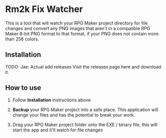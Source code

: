 # Rm2k Fix Watcher

This is a tool that will watch your RPG Maker project directory for file changes and convert any PNG images that aren't in a compatible RPG Maker 8-bit PNG format to that format, if your PNG does not contain more than 256 colors.

## Installation

TODO: Jae: Actual add releases
Visit the releases page here and download it.

## How to use

1) Follow **Installation** instructions above.

2) **Backup** your RPG Maker project into a safe place. This application will change your files and has the potential to break your work.

3) Drag your RPG Maker project folder onto the EXE / binary file, this will start the app and it'll watch for file changes

